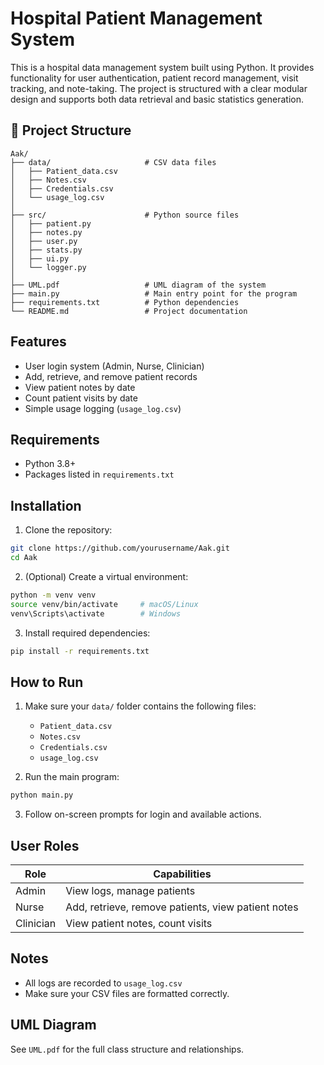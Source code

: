 
# Hospital Patient Management System

This is a hospital data management system built using Python. It provides functionality for user authentication, patient record management, visit tracking, and note-taking. The project is structured with a clear modular design and supports both data retrieval and basic statistics generation.

## 📂 Project Structure

```
Aak/
├── data/                     # CSV data files
│   ├── Patient_data.csv
│   ├── Notes.csv
│   ├── Credentials.csv
│   └── usage_log.csv
│
├── src/                      # Python source files
│   ├── patient.py
│   ├── notes.py
│   ├── user.py
│   ├── stats.py
│   ├── ui.py
│   └── logger.py
│
├── UML.pdf                   # UML diagram of the system
├── main.py                   # Main entry point for the program
├── requirements.txt          # Python dependencies
└── README.md                 # Project documentation
```

## Features

- User login system (Admin, Nurse, Clinician)
- Add, retrieve, and remove patient records
- View patient notes by date
- Count patient visits by date
- Simple usage logging (`usage_log.csv`)

## Requirements

- Python 3.8+
- Packages listed in `requirements.txt`

## Installation

1. Clone the repository:
```bash
git clone https://github.com/yourusername/Aak.git
cd Aak
```

2. (Optional) Create a virtual environment:
```bash
python -m venv venv
source venv/bin/activate     # macOS/Linux
venv\Scripts\activate        # Windows
```

3. Install required dependencies:
```bash
pip install -r requirements.txt
```

## How to Run

1. Make sure your `data/` folder contains the following files:
   - `Patient_data.csv`
   - `Notes.csv`
   - `Credentials.csv`
   - `usage_log.csv`

2. Run the main program:
```bash
python main.py
```

3. Follow on-screen prompts for login and available actions.

## User Roles

| Role | Capabilities |
|------|--------------|
| Admin | View logs, manage patients |
| Nurse | Add, retrieve, remove patients, view patient notes |
| Clinician | View patient notes, count visits |

##  Notes

- All logs are recorded to `usage_log.csv`
- Make sure your CSV files are formatted correctly.

##  UML Diagram

See `UML.pdf` for the full class structure and relationships.
